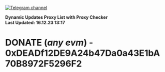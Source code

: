 [![Telegram channel](https://img.shields.io/endpoint?url=https://runkit.io/damiankrawczyk/telegram-badge/branches/master?url=https://t.me/n4z4v0d)](https://t.me/n4z4v0d) 

**Dynamic Updates Proxy List with Proxy Checker**  
**Last Updated: 16.12.23 13:17**

# DONATE (_any evm_) - 0xDEADf12DE9A24b47Da0a43E1bA70B8972F5296F2
